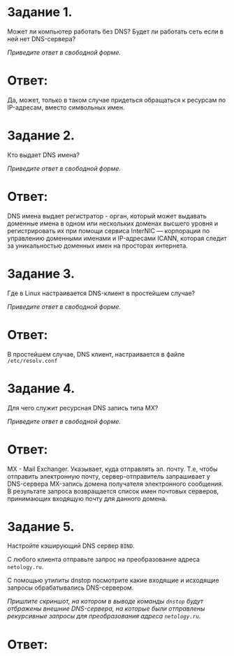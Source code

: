 # Задание 1.
Может ли компьютер работать без DNS? Будет ли работать сеть если в ней нет DNS-сервера?

*Приведите ответ в свободной форме.*  

# Ответ:  
Да, может, только в таком случае придеться обращаться к ресурсам по IP-адресам, вместо символьных имен.  

# Задание 2.
Кто выдает DNS имена?

*Приведите ответ в свободной форме.*  

# Ответ:  
DNS имена выдает регистратор - орган, который может выдавать доменные имена в одном или нескольких доменах 
высшего уровня и регистрировать их при помощи сервиса InterNIC — корпорации по управлению доменными именами 
и IP-адресами ICANN, которая следит за уникальностью доменных имен на просторах интернета.  

# Задание 3.
Где в Linux настраивается DNS-клиент в простейшем случае?

*Приведите ответ в свободной форме.*  

# Ответ:  
В простейшем случае, DNS клиент, настраивается в файле `/etc/resolv.conf`  

# Задание 4.
Для чего служит ресурсная DNS запись типа MX?

*Приведите ответ в свободной форме.*  

# Ответ:  
MX - Mail Exchanger. Указывает, куда отправлять  эл. почту.
Т.е, чтобы отправить электронную почту, сервер-отправитель запрашивает у DNS-сервера MX-запись домена получателя
электронного сообщения. В результате запроса возвращается список имен почтовых серверов,
принимающих входящую почту для данного домена.  

# Задание 5.
Настройте кэширующий DNS сервер `BIND`.

С любого клиента отправьте запрос на преобразование адреса `netology.ru`.

С помощью утилиты dnstop посмотрите какие входящие и исходящие запросы обрабатывались DNS-сервером.

*Пришлите скриншот, на котором в выводе команды `dnstop` будут отбражены внешние DNS-сервера, на которые были 
отправлены рекурсивные запросы для преобразования адреса `netology.ru`.*  

# Ответ:  


